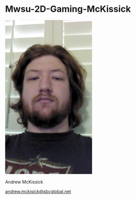 # Mwsu-2D-Gaming-McKissick

<p align="left">
  <img src="https://github.com/8BitArchitect/Mwsu-2D-Gaming-McKissick/blob/master/IMG_20160607_133031_645.jpg" height="500"/>
</p>

Andrew McKissick

andrew.mckisick@sbcglobal.net
